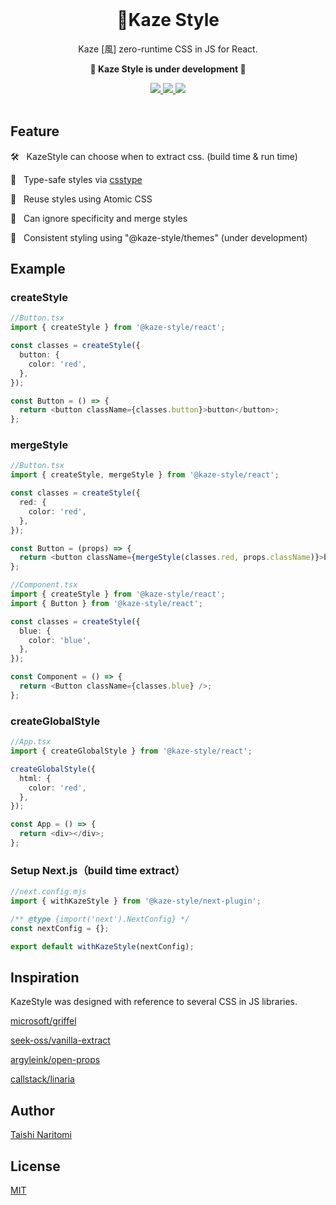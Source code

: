 <div>
  <br>
  <h1 align="center"><b>🎐Kaze Style</b></h1>
  <p align="center">Kaze [風] zero-runtime CSS in JS for React.<p>
  <p align="center"><b>🚧 Kaze Style is under development 🚧</b></p>
  <div align="center">
    <a href='https://www.npmjs.com/package/@kaze-style/react'>
      <img src='https://img.shields.io/npm/v/@kaze-style/react?style=for-the-badge'>
    </a>
    <a href='https://github.com/taishinaritomi/kaze-style/blob/main/LICENSE'>
      <img src='https://img.shields.io/github/license/taishinaritomi/kaze-style?style=for-the-badge'>
    </a>
    <a href='https://www.npmjs.com/package/@kaze-style/react'>
      <img src='https://img.shields.io/npm/types/@kaze-style/react?style=for-the-badge'>
    </a>
  </div>
  <br>
</div>

## Feature

🛠 &nbsp; KazeStyle can choose when to extract css. (build time & run time)

💪 &nbsp; Type-safe styles via [csstype](https://github.com/frenic/csstype)

🦷 &nbsp; Reuse styles using Atomic CSS

👘 &nbsp; Can ignore specificity and merge styles

🎨 &nbsp; Consistent styling using "@kaze-style/themes" (under development)

## Example

### createStyle
```ts
//Button.tsx
import { createStyle } from '@kaze-style/react';

const classes = createStyle({
  button: {
    color: 'red',
  },
});

const Button = () => {
  return <button className={classes.button}>button</button>;
};
```

### mergeStyle

```ts
//Button.tsx
import { createStyle, mergeStyle } from '@kaze-style/react';

const classes = createStyle({
  red: {
    color: 'red',
  },
});

const Button = (props) => {
  return <button className={mergeStyle(classes.red, props.className)}>button</button>;
};
```
```ts
//Component.tsx
import { createStyle } from '@kaze-style/react';
import { Button } from '@kaze-style/react';

const classes = createStyle({
  blue: {
    color: 'blue',
  },
});

const Component = () => {
  return <Button className={classes.blue} />;
};
```

### createGlobalStyle

```ts
//App.tsx
import { createGlobalStyle } from '@kaze-style/react';

createGlobalStyle({
  html: {
    color: 'red',
  },
});

const App = () => {
  return <div></div>;
};
```

### Setup Next.js（build time extract）

```ts
//next.config.mjs
import { withKazeStyle } from '@kaze-style/next-plugin';

/** @type {import('next').NextConfig} */
const nextConfig = {};

export default withKazeStyle(nextConfig);
```

## Inspiration

KazeStyle was designed with reference to several CSS in JS libraries.

[microsoft/griffel](https://github.com/microsoft/griffel)

[seek-oss/vanilla-extract](https://github.com/seek-oss/vanilla-extract)

[argyleink/open-props](https://github.com/argyleink/open-props)

[callstack/linaria](https://github.com/callstack/linaria)

## Author

[Taishi Naritomi](https://github.com/taishinaritomi)

## License

[MIT](https://github.com/taishinaritomi/kaze-style/blob/main/LICENSE)
